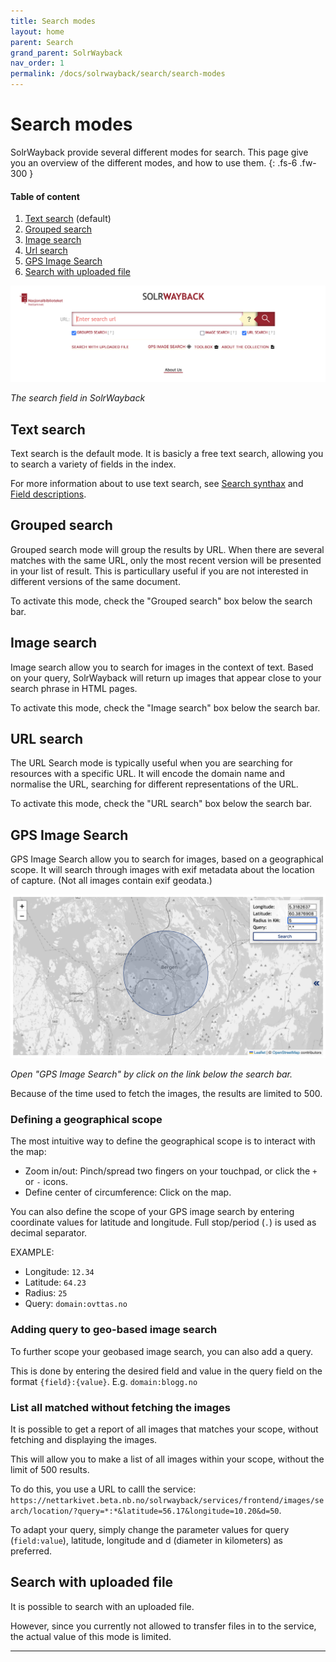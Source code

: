 ```yaml
---
title: Search modes
layout: home
parent: Search
grand_parent: SolrWayback
nav_order: 1
permalink: /docs/solrwayback/search/search-modes
---
```


# Search modes
SolrWayback provide several different modes for search. This page give you an overview of the different modes, and how to use them.
{: .fs-6 .fw-300 }

#### Table of content
1. [Text search](#text-search) (default)
2. [Grouped search](#grouped-search)
3. [Image search](#image-search)
4. [Url search](#url-search)
5. [GPS Image Search](./gpsimage.md)
6. [Search with uploaded file](#search-with-uploaded-file)


![Image of search field in SolrWayback](../../images/search-interface.png)

*The search field in SolrWayback*

## Text search
Text search is the default mode. It is basicly a free text search, allowing you to search a variety of fields in the index.

For more information about to use text search, see [Search synthax](./search-synthax.md) and [Field descriptions](./fields).

## Grouped search
Grouped search mode will group the results by URL. When there are several matches with the same URL, only the most recent version will be presented in your list of result. This is particullary useful if you are not interested in different versions of the same document.

To activate this mode, check the "Grouped search" box below the search bar.

## Image search
Image search allow you to search for images in the context of text. Based on your query, SolrWayback will return up images that appear close to your search phrase in HTML pages.

To activate this mode, check the "Image search" box below the search bar.

## URL search
The URL Search mode is typically useful when you are searching for resources with a specific URL. It will encode the domain name and normalise the URL, searching for different representations of the URL.

To activate this mode, check the "URL search" box below the search bar.

## GPS Image Search
GPS Image Search allow you to search for images, based on a geographical scope. It will search through images with exif metadata about the location of capture. (Not all images contain exif geodata.)

![GPS Image Search](../../images/gps-image-search.png)

*Open "GPS Image Search" by click on the link below the search bar.*

Because of the time used to fetch the images, the results are limited to 500.

### Defining a geographical scope
The most intuitive way to define the geographical scope is to interact with the map:
- Zoom in/out: Pinch/spread two fingers on your touchpad, or click the `+` or `-` icons.
- Define center of circumference: Click on the map.

You can also define the scope of your GPS image search by entering coordinate values for latitude and longitude. Full stop/period (`.`) is used as decimal separator.

EXAMPLE:
- Longitude: `12.34`
- Latitude: `64.23`
- Radius: `25`
- Query: `domain:ovttas.no`

### Adding query to geo-based image search
To further scope your geobased image search, you can also add a query.

This is done by entering the desired field and value in the query field on the format `{field}:{value}`. E.g. `domain:blogg.no`

### List all matched without fetching the images
It is possible to get a report of all images that matches your scope, without fetching and displaying the images.

This will allow you to make a list of all images within your scope, without the limit of 500 results.

To do this, you use a URL to calll the service: `https://nettarkivet.beta.nb.no/solrwayback/services/frontend/images/search/location/?query=*:*&latitude=56.17&longitude=10.20&d=50`.

To adapt your query, simply change the parameter values for query (`field:value`), latitude, longitude and d (diameter in kilometers) as preferred.

## Search with uploaded file
It is possible to search with an uploaded file.

However, since you currently not allowed to transfer files in to the service, the actual value of this mode is limited.

----